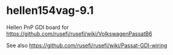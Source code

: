 # hellen154vag-9.1

Hellen PnP GDI board for https://github.com/rusefi/rusefi/wiki/VolkswagenPassatB6


See also https://github.com/rusefi/rusefi/wiki/Passat-GDI-wiring
